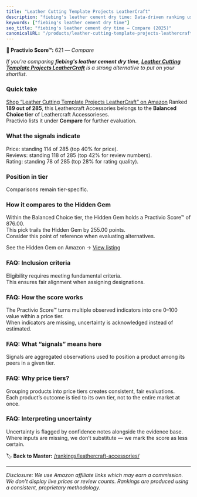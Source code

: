 ```yaml
---
title: "Leather Cutting Template Projects LeatherCraft"
description: "fiebing's leather cement dry time: Data-driven ranking using the Practivio Score™. Positioned by quality, value, demand, findability, momentum."
keywords: ["fiebing's leather cement dry time"]
seo_title: "fiebing's leather cement dry time — Compare (2025)"
canonicalURL: "/products/leather-cutting-template-projects-leathercraft-B09RWQHNXF/"
---
```


**🛒 Practivio Score™:** 621 — _Compare_


*If you're comparing **fiebing's leather cement dry time**, **[Leather Cutting Template Projects LeatherCraft](https://www.amazon.com/dp/B09RWQHNXF?tag=practivio-20)** is a strong alternative to put on your shortlist.*
### Quick take
[Shop “Leather Cutting Template Projects LeatherCraft” on Amazon](https://www.amazon.com/dp/B09RWQHNXF?tag=practivio-20)
Ranked **189 out of 285**, this Leathercraft Accessories belongs to the **Balanced Choice tier** of Leathercraft Accessorieses.  
Practivio lists it under **Compare** for further evaluation.

### What the signals indicate
Price: standing 114 of 285 (top 40% for price).  
Reviews: standing 118 of 285 (top 42% for review numbers).  
Rating: standing 78 of 285 (top 28% for rating quality).  

### Position in tier
Comparisons remain tier-specific.

### How it compares to the Hidden Gem
Within the Balanced Choice tier, the Hidden Gem holds a Practivio Score™ of 876.00.  
This pick trails the Hidden Gem by 255.00 points.  
Consider this point of reference when evaluating alternatives.  

See the Hidden Gem on Amazon → [View listing](https://www.amazon.com/dp/B0BXSKTFW4?tag=practivio-20)

### FAQ: Inclusion criteria
Eligibility requires meeting fundamental criteria.  
This ensures fair alignment when assigning designations.

### FAQ: How the score works
The Practivio Score™ turns multiple observed indicators into one 0–100 value within a price tier.  
When indicators are missing, uncertainty is acknowledged instead of estimated.

### FAQ: What “signals” means here
Signals are aggregated observations used to position a product among its peers in a given tier.

### FAQ: Why price tiers?
Grouping products into price tiers creates consistent, fair evaluations.  
Each product’s outcome is tied to its own tier, not to the entire market at once.

### FAQ: Interpreting uncertainty
Uncertainty is flagged by confidence notes alongside the evidence base.  
Where inputs are missing, we don’t substitute — we mark the score as less certain.

<!-- Missing template for Compare/CompareWithinPriceClass -->


🏷️ **Back to Master:** [/rankings/leathercraft-accessories/](/rankings/leathercraft-accessories/)

---
_Disclosure: We use Amazon affiliate links which may earn a commission. We don’t display live prices or review counts. Rankings are produced using a consistent, proprietary methodology._
